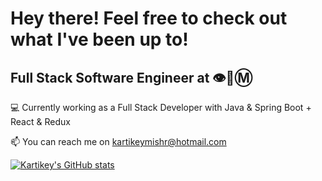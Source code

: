 # Hey there! Feel free to check out what I've been up to!

## Full Stack Software Engineer at 👁🐝Ⓜ

💻 Currently working as a Full Stack Developer with Java & Spring Boot + React & Redux


<!--- ### A bit about me -
- Nationality → `Indian`
- 👋 Hi, I’m @kartikeymishr
- 👀 I’m interested in learning new technologies and constantly expanding my skillset
- 🌱 I’m currently learning React + Redux --->
<!-- - 💞️ I’m looking to collaborate on ... -->
 📫 You can reach me on kartikeymishr@hotmail.com
 
 [![Kartikey's GitHub stats](https://github-readme-stats.vercel.app/api?username=kartikeymishr&show_icons=true&theme=material-palenight)](https://github.com/anuraghazra/github-readme-stats)

<!---
kartikeymishr/kartikeymishr is a ✨ special ✨ repository because its `README.md` (this file) appears on your GitHub profile.
You can click the Preview link to take a look at your changes.
--->
